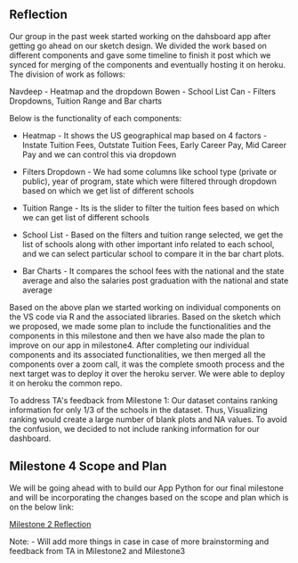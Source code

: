 ## Reflection

Our group in the past week started working on the dahsboard app after getting go ahead on our sketch design. We divided the work based on different components and gave some timeline to finish it post which we synced for merging of the components and eventually hosting it on heroku. The division of work as follows:

Navdeep -  Heatmap and the dropdown
Bowen - School List
Can - Filters Dropdowns, Tuition Range and Bar charts

Below is the functionality of each components:

- Heatmap - It shows the US geographical map based on 4 factors - Instate Tuition Fees, Outstate Tuition Fees, Early Career Pay, Mid Career Pay and we can control this via dropdown

- Filters Dropdown - We had some columns like school type (private or public), year of program, state which were filtered through dropdown based on which we get list of different schools

- Tuition Range - Its is the slider to filter the tuition fees based on which we can get list of different schools

- School List - Based on the filters and tuition range selected, we get the list of schools along with other important info related to each school, and we can select particular school to compare it in the bar chart plots.

- Bar Charts - It compares the school fees with the national and the state average and also the salaries post graduation with the national and state average

Based on the above plan we started working on individual components on the VS code via R and the associated libraries. Based on the sketch which we proposed, we made some plan to include the functionalities and the components in this milestone and then we have also made the plan to improve on our app in milestone4. After completing our individual components and its associated functionalities, we then merged all the components over a zoom call, it was the complete smooth process and the next target was to deploy it over the heroku server. We were able to deploy it on heroku the common repo.

To address TA's feedback from Milestone 1: Our dataset contains ranking information for only 1/3 of the schools in the dataset. Thus, Visualizing ranking would create a large number of blank plots and NA values. To avoid the confusion, we decided to not include ranking information for our dashboard.

## Milestone 4 Scope and Plan

We will be going ahead with to build our App Python for our final milestone and will be incorporating the changes based on the scope and plan which is on the below link:

[Milestone 2 Reflection](https://github.com/ubco-mds-2021-labs/dashboard1-data551_group-h/blob/main/docs/reflection-milestone2.md)

Note: - Will add more things in case in case of more brainstorming and feedback from TA in Milestone2 and Milestone3
